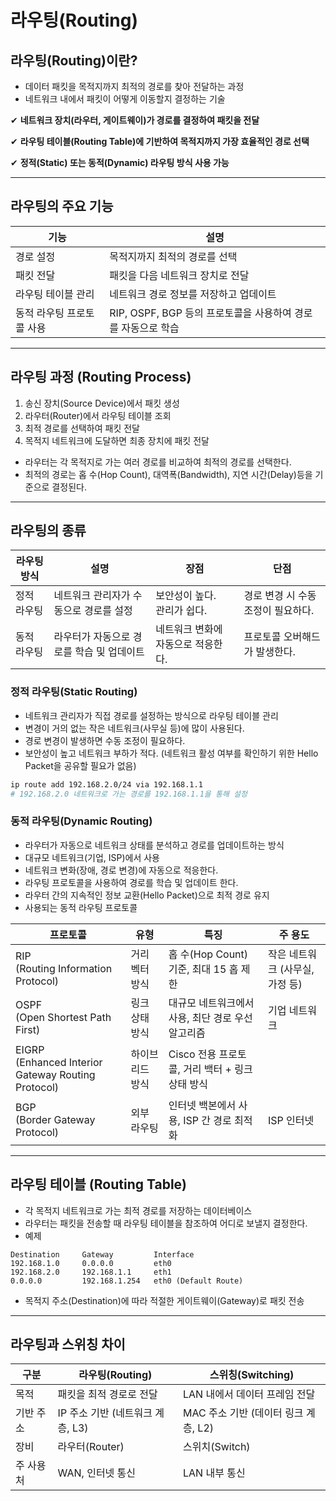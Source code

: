 # 라우팅(Routing)

## 라우팅(Routing)이란?

- 데이터 패킷을 목적지까지 최적의 경로를 찾아 전달하는 과정
- 네트워크 내에서 패킷이 어떻게 이동할지 결정하는 기술

✔ **네트워크 장치(라우터, 게이트웨이)가 경로를 결정하여 패킷을 전달**

✔ **라우팅 테이블(Routing Table)에 기반하여 목적지까지 가장 효율적인 경로 선택**

✔ **정적(Static) 또는 동적(Dynamic) 라우팅 방식 사용 가능**

---

## 라우팅의 주요 기능

| 기능             | 설명                                       |
| -------------- | ---------------------------------------- |
| 경로 설정          | 목적지까지 최적의 경로를 선택                         |
| 패킷 전달          | 패킷을 다음 네트워크 장치로 전달                       |
| 라우팅 테이블 관리     | 네트워크 경로 정보를 저장하고 업데이트                    |
| 동적 라우팅 프로토콜 사용 | RIP, OSPF, BGP 등의 프로토콜을 사용하여 경로를 자동으로 학습 |

---

## 라우팅 과정 (Routing Process)

1. 송신 장치(Source Device)에서 패킷 생성
2. 라우터(Router)에서 라우팅 테이블 조회
3. 최적 경로를 선택하여 패킷 전달
4. 목적지 네트워크에 도달하면 최종 장치에 패킷 전달

- 라우터는 각 목적지로 가는 여러 경로를 비교하여 최적의 경로를 선택한다.
- 최적의 경로는 홉 수(Hop Count), 대역폭(Bandwidth), 지연 시간(Delay)등을 기준으로 결정된다.

---

## 라우팅의 종류

| 라우팅 방식 | 설명                      | 장점                  | 단점                   |
| ------ | ----------------------- | ------------------- | -------------------- |
| 정적 라우팅 | 네트워크 관리자가 수동으로 경로를 설정   | 보안성이 높다.<br>관리가 쉽다. | 경로 변경 시 수동 조정이 필요하다. |
| 동적 라우팅 | 라우터가 자동으로 경로를 학습 및 업데이트 | 네트워크 변화에 자동으로 적응한다. | 프로토콜 오버해드가 발생한다.     |

### 정적 라우팅(Static Routing)

- 네트워크 관리자가 직접 경로를 설정하는 방식으로 라우팅 테이블 관리
- 변경이 거의 없는 작은 네트워크(사무실 등)에 많이 사용된다.
- 경로 변경이 발생하면 수동 조정이 필요하다.
- 보안성이 높고 네트워크 부하가 적다. (네트워크 활성 여부를 확인하기 위한 Hello Packet을 공유할 필요가 없음)

~~~bash
ip route add 192.168.2.0/24 via 192.168.1.1
# 192.168.2.0 네트워크로 가는 경로를 192.168.1.1을 통해 설정
~~~

### 동적 라우팅(Dynamic Routing)

- 라우터가 자동으로 네트워크 상태를 분석하고 경로를 업데이트하는 방식
- 대규모 네트워크(기업, ISP)에서 사용
- 네트워크 변화(장애, 경로 변경)에 자동으로 적응한다.
- 라우팅 프로토콜을 사용하여 경로를 학습 및 업데이트 한다.
- 라우터 간의 지속적인 정보 교환(Hello Packet)으로 최적 경로 유지
- 사용되는 동적 라우팅 프로토콜

| 프로토콜                                                  | 유형       | 특징                              | 주 용도                |
| ----------------------------------------------------- | -------- | ------------------------------- | ------------------- |
| RIP<br>(Routing Information Protocol)                 | 거리 벡터 방식 | 홉 수(Hop Count) 기준, 최대 15 홉 제한   | 작은 네트워크 (사무실, 가정 등) |
| OSPF<br>(Open Shortest Path First)                    | 링크 상태 방식 | 대규모 네트워크에서 사용, 최단 경로 우선 알고리즘    | 기업 네트워크             |
| EIGRP<br>(Enhanced Interior Gateway Routing Protocol) | 하이브리드 방식 | Cisco 전용 프로토콜, 거리 백터 + 링크 상태 방식 |                     |
| BGP<br>(Border Gateway Protocol)                      | 외부 라우팅   | 인터넷 백본에서 사용, ISP 간 경로 최적화       | ISP 인터넷             |

---

## 라우팅 테이블 (Routing Table)

- 각 목적지 네트워크로 가는 최적 경로를 저장하는 데이터베이스
- 라우터는 패킷을 전송할 때 라우팅 테이블을 참조하여 어디로 보낼지 결정한다.
- 예제

~~~
Destination     Gateway         Interface
192.168.1.0     0.0.0.0         eth0
192.168.2.0     192.168.1.1     eth1
0.0.0.0         192.168.1.254   eth0 (Default Route)
~~~

- 목적지 주소(Destination)에 따라 적절한 게이트웨이(Gateway)로 패킷 전송

---

## 라우팅과 스위칭 차이

| 구분    | 라우팅(Routing)           | 스위칭(Switching)            |
| ----- | ---------------------- | ------------------------- |
| 목적    | 패킷을 최적 경로로 전달          | LAN 내에서 데이터 프레임 전달        |
| 기반 주소 | IP 주소 기반 (네트워크 계층, L3) | MAC 주소 기반 (데이터 링크 계층, L2) |
| 장비    | 라우터(Router)            | 스위치(Switch)               |
| 주 사용처 | WAN, 인터넷 통신            | LAN 내부 통신                 |
